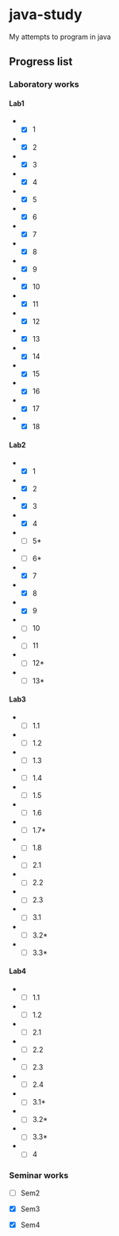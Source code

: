 # java-study
My attempts to program in java

## Progress list
### Laboratory works
#### Lab1
- - [x] 1
- - [x] 2
- - [x] 3
- - [x] 4
- - [x] 5
- - [x] 6
- - [x] 7
- - [x] 8
- - [x] 9
- - [x] 10
- - [x] 11
- - [x] 12
- - [x] 13
- - [x] 14
- - [x] 15
- - [x] 16
- - [x] 17
- - [x] 18

#### Lab2
- - [x] 1
- - [x] 2
- - [x] 3
- - [x] 4
- - [ ] 5\*
- - [ ] 6\*
- - [x] 7
- - [x] 8
- - [x] 9
- - [ ] 10
- - [ ] 11
- - [ ] 12\*
- - [ ] 13\*

#### Lab3
- - [ ] 1.1
- - [ ] 1.2
- - [ ] 1.3
- - [ ] 1.4
- - [ ] 1.5
- - [ ] 1.6
- - [ ] 1.7\*
- - [ ] 1.8

- - [ ] 2.1
- - [ ] 2.2
- - [ ] 2.3

- - [ ] 3.1
- - [ ] 3.2\*
- - [ ] 3.3\*

#### Lab4
- - [ ] 1.1
- - [ ] 1.2

- - [ ] 2.1
- - [ ] 2.2
- - [ ] 2.3
- - [ ] 2.4

- - [ ] 3.1\*
- - [ ] 3.2\*
- - [ ] 3.3\*

- - [ ] 4

### Seminar works
- [ ] Sem2
- [x] Sem3
- [x] Sem4


